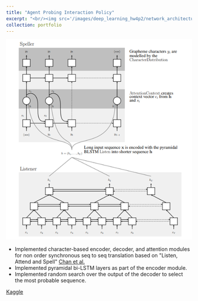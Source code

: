 ```yaml
---
title: "Agent Probing Interaction Policy"
excerpt: "<br/><img src='/images/deep_learning_hw4p2/network_architecture.png' height = '200' width='200'>"
collection: portfolio
---
```


<img src="/images/deep_learning_hw4p2/network_architecture.png">

* Implemented character-based encoder, decoder, and attention modules for non order synchronous seq to seq translation based on  "Listen, Attend and Spell" [Chan et al.](https://arxiv.org/abs/1508.01211 "paper") 
* Implemented pyramidal bi-LSTM layers as part of the encoder module.
* Implemented random search over the output of the decoder to select the most probable sequence.


[Kaggle](https://www.kaggle.com/siddharthghiya/competitions "Kaggle")

